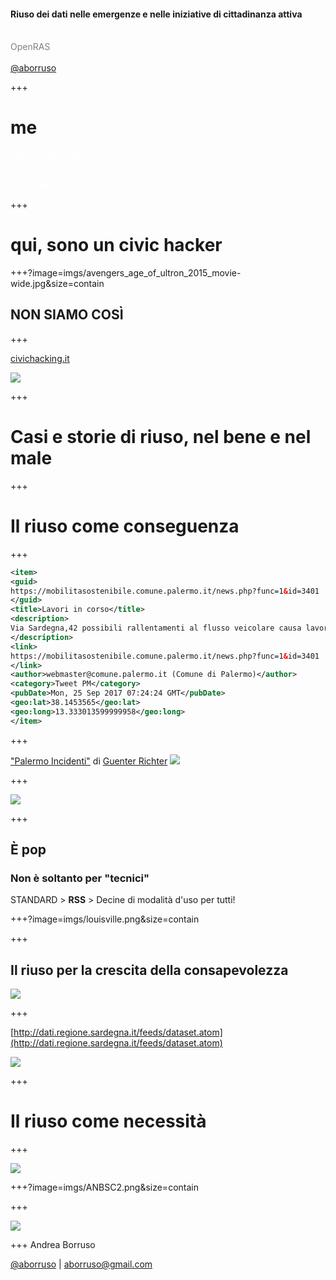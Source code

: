 #### Riuso dei dati nelle emergenze e nelle iniziative di cittadinanza attiva
<br>
<span style="color:gray">OpenRAS</span>
<br>
<span style="color:gray"></span>
<br>
<span style="color:gray"><a href="https://twitter.com/aborruso" target="_blank">@aborruso</a></span>

+++

# me

<span style="color:white">Sono un geomatico</span>

<span style="color:white">Mi occupo rilevamento e trattamento informatico
dei dati relativi alla terra e all’ambiente.</span>

+++

# qui, sono un civic hacker

+++?image=imgs/avengers_age_of_ultron_2015_movie-wide.jpg&size=contain

## NON SIAMO COSÌ

+++

[civichacking.it](http://civichacking.it)

![](./imgs/civicHacking.png)

+++

# Casi e storie di riuso, nel bene e nel male

+++

# Il riuso come conseguenza

+++

```XML
<item>
<guid>
https://mobilitasostenibile.comune.palermo.it/news.php?func=1&id=3401
</guid>
<title>Lavori in corso</title>
<description>
Via Sardegna,42 possibili rallentamenti al flusso veicolare causa lavori urgenti di costruzione nuovo allaccio fognario.
</description>
<link>
https://mobilitasostenibile.comune.palermo.it/news.php?func=1&id=3401
</link>
<author>webmaster@comune.palermo.it (Comune di Palermo)</author>
<category>Tweet PM</category>
<pubDate>Mon, 25 Sep 2017 07:24:24 GMT</pubDate>
<geo:lat>38.1453565</geo:lat>
<geo:long>13.333013599999958</geo:long>
</item>
```
+++

["Palermo Incidenti"](https://goo.gl/gpFujg) di [Guenter Richter](https://mobile.twitter.com/grichter)
![](./imgs/incidenti.png)

+++

![](./imgs/telegram.jpg)

+++

## È pop

### Non è soltanto per "tecnici"

STANDARD > **RSS** > Decine di modalità d'uso per tutti!

+++?image=imgs/louisville.png&size=contain

+++

## Il riuso per la crescita della **consapevolezza**

![](./imgs/iftttTwitter.png)

+++

[http://dati.regione.sardegna.it/feeds/dataset.atom](http://dati.regione.sardegna.it/feeds/dataset.atom)

![](./imgs/feedRSSRegioneSardegna.png)

+++

# Il riuso come necessità

+++

![](./imgs/ANBSC.png)

+++?image=imgs/ANBSC2.png&size=contain

+++

![](./imgs/arpaCalabria.png)

+++
Andrea Borruso

[@aborruso](https://twitter.com/aborruso) | [aborruso@gmail.com](mailto:aborruso@gmail.com)